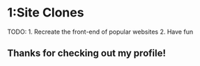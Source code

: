 
# 1:Site Clones
TODO: 1. Recreate the front-end of popular websites
      2. Have fun
## Thanks for checking out my profile!
